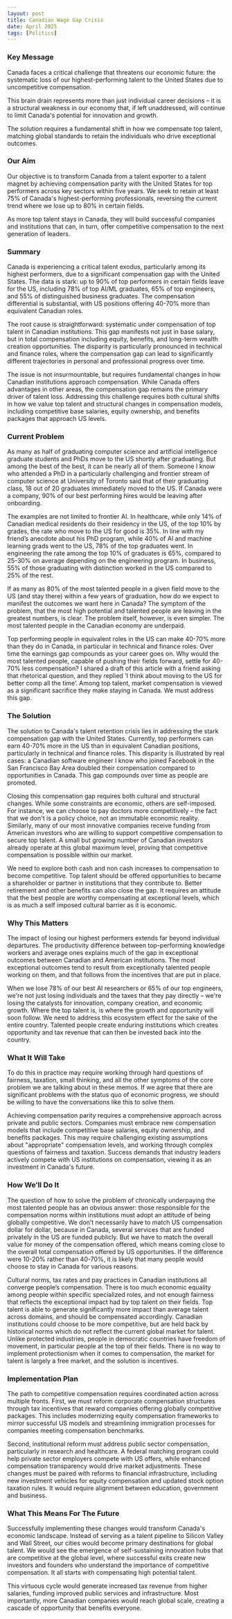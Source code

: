 ```yaml
---
layout: post
title: Canadian Wage Gap Crisis
date: April 2025
tags: [Politics]
---
```


### Key Message

Canada faces a critical challenge that threatens our economic future: the systematic loss of our highest-performing talent to the United States due to uncompetitive compensation.

This brain drain represents more than just individual career decisions – it is a structural weakness in our economy that, if left unaddressed, will continue to limit Canada's potential for innovation and growth.

The solution requires a fundamental shift in how we compensate top talent, matching global standards to retain the individuals who drive exceptional outcomes.

### Our Aim

Our objective is to transform Canada from a talent exporter to a talent magnet by achieving compensation parity with the United States for top performers across key sectors within five years. We seek to retain at least 75% of Canada's highest-performing professionals, reversing the current trend where we lose up to 80% in certain fields.

As more top talent stays in Canada, they will build successful companies and institutions that can, in turn, offer competitive compensation to the next generation of leaders.

### Summary

Canada is experiencing a critical talent exodus, particularly among its highest performers, due to a significant compensation gap with the United States. The data is stark: up to 90% of top performers in certain fields leave for the US, including 78% of top AI/ML graduates, 65% of top engineers, and 55% of distinguished business graduates. The compensation differential is substantial, with US positions offering 40-70% more than equivalent Canadian roles.

The root cause is straightforward: systematic under compensation of top talent in Canadian institutions. This gap manifests not just in base salary, but in total compensation including equity, benefits, and long-term wealth creation opportunities. The disparity is particularly pronounced in technical and finance roles, where the compensation gap can lead to significantly different trajectories in personal and professional progress over time.

The issue is not insurmountable, but requires fundamental changes in how Canadian institutions approach compensation. While Canada offers advantages in other areas, the compensation gap remains the primary driver of talent loss. Addressing this challenge requires both cultural shifts in how we value top talent and structural changes in compensation models, including competitive base salaries, equity ownership, and benefits packages that approach US levels.

### Current Problem

As many as half of graduating computer science and artificial intelligence graduate students and PhDs move to the US shortly after graduating. But among the best of the best, it can be nearly all of them. Someone I know who attended a PhD in a particularly challenging and frontier stream of computer science at University of Toronto said that of their graduating class, 18 out of 20 graduates immediately moved to the US. If Canada were a company, 90% of our best performing hires would be leaving after onboarding.

The examples are not limited to frontier AI. In healthcare, while only 14% of Canadian medical residents do their residency in the US, of the top 10% by grades, the rate who move to the US for good is 35%. In line with my friend’s anecdote about his PhD program, while 40% of AI and machine learning grads went to the US, 78% of the top graduates went. In engineering the rate among the top 10% of graduates is 65%, compared to 25-30% on average depending on the engineering program. In business, 55% of those graduating with distinction worked in the US compared to 25% of the rest.

If as many as 80% of the most talented people in a given field move to the US (and stay there) within a few years of graduation, how do we expect to manifest the outcomes we want here in Canada? The symptom of the problem, that the most high potential and talented people are leaving in the greatest numbers, is clear. The problem itself, however, is even simpler. The most talented people in the Canadian economy are underpaid.

Top performing people in equivalent roles in the US can make 40-70% more than they do in Canada, in particular in technical and finance roles. Over time the earnings gap compounds as your career goes on. Why would the most talented people, capable of pushing their fields forward, settle for 40-70% less compensation? I shared a draft of this article with a friend asking that rhetorical question, and they replied ‘I think about moving to the US for better comp all the time’. Among top talent, market compensation is viewed as a significant sacrifice they make staying in Canada. We must address this gap.

### The Solution

The solution to Canada's talent retention crisis lies in addressing the stark compensation gap with the United States. Currently, top performers can earn 40-70% more in the US than in equivalent Canadian positions, particularly in technical and finance roles. This disparity is illustrated by real cases: a Canadian software engineer I know who joined Facebook in the San Francisco Bay Area doubled their compensation compared to opportunities in Canada. This gap compounds over time as people are promoted.

Closing this compensation gap requires both cultural and structural changes. While some constraints are economic, others are self-imposed. For instance, we can choose to pay doctors more competitively – the fact that we don't is a policy choice, not an immutable economic reality. Similarly, many of our most innovative companies receive funding from American investors who are willing to support competitive compensation to secure top talent. A small but growing number of Canadian investors already operate at this global maximum level, proving that competitive compensation is possible within our market.

We need to explore both cash and non cash increases to compensation to become competitive. Top talent should be offered opportunities to became a shareholder or partner in institutions that they contribute to. Better retirement and other benefits can also close the gap. It requires an attitude that the best people are worthy compensating at exceptional levels, which is as much a self imposed cultural barrier as it is economic.

### Why This Matters
The impact of losing our highest performers extends far beyond individual departures. The productivity difference between top-performing knowledge workers and average ones explains much of the gap in exceptional outcomes between Canadian and American institutions. The most exceptional outcomes tend to result from exceptionally talented people working on them, and that follows from the incentives that are put in place.

When we lose 78% of our best AI researchers or 65% of our top engineers, we're not just losing individuals and the taxes that they pay directly – we're losing the catalysts for innovation, company creation, and economic growth. Where the top talent is, is where the growth and opportunity will soon follow. We need to address this ecosystem effect for the sake of the entire country. Talented people create enduring institutions which creates opportunity and tax revenue that can then be invested back into the country.

### What It Will Take

To do this in practice may require working through hard questions of fairness, taxation, small thinking, and all the other symptoms of the core problem we are talking about in these memos. If we agree that there are significant problems with the status quo of economic progress, we should be willing to have the conversations like this to solve them.

Achieving compensation parity requires a comprehensive approach across private and public sectors. Companies must embrace new compensation models that include competitive base salaries, equity ownership, and benefits packages. This may require challenging existing assumptions about "appropriate" compensation levels, and working through complex questions of fairness and taxation. Success demands that industry leaders actively compete with US institutions on compensation, viewing it as an investment in Canada's future.

### How We’ll Do It

The question of how to solve the problem of chronically underpaying the most talented people has an obvious answer: those responsible for the compensation norms within institutions must adopt an attitude of being globally competitive. We don’t necessarily have to match US compensation dollar for dollar, because in Canada, several services that are funded privately in the US are funded publicly. But we have to match the overall value for money of the compensation offered, which means coming close to the overall total compensation offered by US opportunities. If the difference were 10-20% rather than 40-70%, it is likely that many people would choose to stay in Canada for various reasons.

Cultural norms, tax rates and pay practices in Canadian institutions all converge people’s compensation. There is too much economic equality among people within specific specialized roles, and not enough fairness that reflects the exceptional impact had by top talent on their fields. Top talent is able to generate significantly more impact than average talent across domains, and should be compensated accordingly. Canadian institutions could choose to be more competitive, but are held back by historical norms which do not reflect the current global market for talent. Unlike protected industries, people in democratic countries have freedom of movement, in particular people at the top of their fields. There is no way to implement protectionism when it comes to compensation, the market for talent is largely a free market, and the solution is incentives.

### Implementation Plan

The path to competitive compensation requires coordinated action across multiple fronts. First, we must reform corporate compensation structures through tax incentives that reward companies offering globally competitive packages. This includes modernizing equity compensation frameworks to mirror successful US models and streamlining immigration processes for companies meeting compensation benchmarks.

Second, institutional reform must address public sector compensation, particularly in research and healthcare. A federal matching program could help private sector employers compete with US offers, while enhanced compensation transparency would drive market adjustments. These changes must be paired with reforms to financial infrastructure, including new investment vehicles for equity compensation and updated stock option taxation rules. It would require alignment between education, government and business.

### What This Means For The Future

Successfully implementing these changes would transform Canada's economic landscape. Instead of serving as a talent pipeline to Silicon Valley and Wall Street, our cities would become primary destinations for global talent. We would see the emergence of self-sustaining innovation hubs that are competitive at the global level, where successful exits create new investors and founders who understand the importance of competitive compensation. It all starts with compensating high potential talent.

This virtuous cycle would generate increased tax revenue from higher salaries, funding improved public services and infrastructure. Most importantly, more Canadian companies would reach global scale, creating a cascade of opportunity that benefits everyone.
